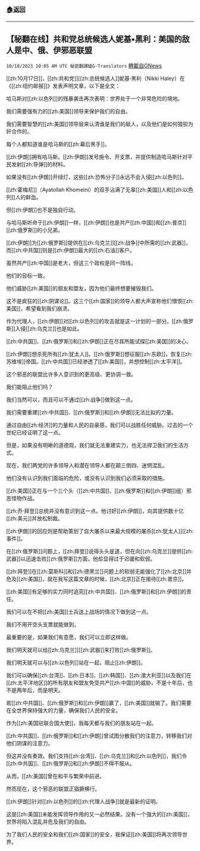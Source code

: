 ###  [:house:返回](README.md)
---


## 【秘翻在线】共和党总统候选人妮基•黑利：美国的敌人是中、俄、伊邪恶联盟
`10/18/2023 10:05 AM UTC 秘密翻譯組G-Translators` [轉載自GNews](https://gnews.org/articles/1849274)

[[zh:10月17日]]，[[zh:共和党]][[zh:总统候选人]]妮基·黑利（Nikki Haley）在《[[zh:纽约邮报]]》发表声明文章，以下是全文：

哈马斯对[[zh:以色列]]的残暴袭击再次表明：世界处于一个非常危险的境地。

我们需要强有力的[[zh:美国]]领导来保护我们的自由。

我们需要智慧的[[zh:美国]]领导层来认清谁是我们的敌人，以及他们是如何狼狈为奸合作的。

每个人都知道谁是哈马斯的[[zh:幕后黑手]]。

[[zh:伊朗]]拥有哈马斯。[[zh:伊朗]]发号施令、开支票，并提供制造哈马斯针对平民发射[[zh:导弹]]的材料。

如果没有[[zh:伊朗]]开绿灯，这些[[zh:恐怖分子]]永远不会入侵[[zh:以色列]]。

[[zh:霍梅尼]]（Ayatollah Khomeini）的双手沾满了无辜[[zh:美国]]人和[[zh:以色列]]人的鲜血。

但[[zh:伊朗]]也不是独自行动。

与哈马斯听命于[[zh:伊朗]]一样，[[zh:伊朗]]也是共产[[zh:中国]]和[[zh:普京]][[zh:俄罗斯]]的小兄弟。

[[zh:伊朗]]为[[zh:俄罗斯]]提供在[[zh:乌克兰]][[zh:战争]]中所需的[[zh:武器]]，而[[zh:中共国]]则是[[zh:伊朗]]最大的[[zh:石油]]客户。

虽然共产[[zh:中国]]是老大，但这三个政权是同一阵线。

他们的目标一致。

他们威胁[[zh:美国]]的朋友和盟友，因为他们最终想要摧毁我们。

这不是疯狂的[[zh:阴谋论]]。这三个[[zh:国家]]的领导人都大声宣称他们憎恨[[zh:美国]]，希望看到我们崩溃。

作为代理人，[[zh:伊朗]]对[[zh:以色列]]的攻击就是这一计划的一部分。[[zh:俄罗斯]]入侵[[zh:乌克兰]]也是如此。

[[zh:中共国]]、[[zh:俄罗斯]]和[[zh:伊朗]]正在尽其所能试探[[zh:美国]]的决心。

[[zh:伊朗]]想杀死所有[[zh:犹太人]]。[[zh:俄罗斯]]想征服[[zh:东欧]]，恢复[[zh:苏维埃]]帝国。[[zh:中共国]]已经渗透了[[zh:美国]]，并想控制[[zh:太平洋]]。

这个邪恶的联盟比许多人意识到的更高级、更协调一致。

我们能阻止他们吗？

我们当然可以，而且可以不通过[[zh:战争]]做到这一点。

我们需要重建[[zh:中共国]]、[[zh:俄罗斯]]和[[zh:伊朗]]无法比拟的力量。

通过自由[[zh:经济]]的力量和人民的自豪感，我们可以战胜任何威胁。过去的一个世纪已经证明了这一点。

但是，如果没有明晰的道德观，我们就无法重建实力，也无法捍卫我们的生活方式。

现在，我们两党的许多领导人和潜在领导人都在颠三倒四、迷惘混乱。

他们没有认识到我们面临的危险，或没有认识到我们必须采取的措施。

[[zh:美国]]正在与一个三个头（[[zh:中共国]]、[[zh:俄罗斯]]和[[zh:伊朗]]组）邪恶怪物作战。

[[zh:乔·拜登]]总统并没有意识到这一点。他讨好[[zh:伊朗]]，向其提供数十亿[[zh:美元]]并放松制裁。

[[zh:伊朗]]的回应则是帮助策划了自大屠杀以来最大规模的屠杀[[zh:犹太人]][[zh:事件]]。

在[[zh:俄罗斯]]问题上，[[zh:拜登]]说得头头是道，但在向[[zh:乌克兰]]提供[[zh:武器]]以迅速击败[[zh:俄罗斯]]方面，他却显得过于迟缓和软弱。

[[zh:拜登]]在[[zh:莫斯科]]和[[zh:德黑兰]]问题上的软弱无能强化了[[zh:北京]]并危及[[zh:美国]]，就在我写这篇文章的时候，[[zh:北京]]正在接待[[zh:普京]]。

[[zh:美国]]有足够的实力同时追究[[zh:中共国]]、[[zh:俄罗斯]]和[[zh:伊朗]]的责任。

我们可以在不把[[zh:美国]]士兵送上战场的情况下做到这一点。

我们不用开空头支票就能做到。

最重要的是，如果我们有意愿，我们可以立即这样做。

我们明天就可以给[[zh:乌克兰]][[zh:武器]]来打败[[zh:俄罗斯]]。

我们明天就可以与[[zh:以色列]]站在一起，阻止[[zh:伊朗]]。

我们可以确保[[zh:台湾]]、[[zh:日本]]、[[zh:韩国]]、[[zh:澳大利亚]]以及我们在[[zh:太平洋地区]]的所有朋友和盟友免受共产[[zh:中国]]的威胁，不是十年后，也不是两年后，而是明天。

若[[zh:中共国]]、[[zh:俄罗斯]]和[[zh:伊朗]]赢了，[[zh:美国]]就输了。我们需要在全世界保持强大的力量，确保我们人民的安全。

作为[[zh:美国驻联合国大使]]，我每天都与我们的朋友站在一起。

[[zh:中共国]]、[[zh:俄罗斯]]和[[zh:伊朗]]曾试图分散我们的注意力，转移我们对他们阴谋的注意力。

但这并没有奏效。我们支持[[zh:台湾]]、[[zh:乌克兰]]和[[zh:以色列]]，我们令[[zh:中共国]]、[[zh:俄罗斯]]和[[zh:伊朗]]不得不服从。

从而，[[zh:美国]]曾在和平与繁荣中前进。

然而现在，这个邪恶的联盟正猖獗横行。

[[zh:伊朗]]针对[[zh:以色列]]的[[zh:代理人战争]]就是最新的证明。

这是[[zh:美国]]未能发挥领导作用的又一必然结果。没有一个强大的[[zh:美国]]，世界将陷入混乱并危及我们的自由。

为了我们人民的安全和我们[[zh:国家]]的安全，我保证[[zh:美国]]将再次领导世界。
